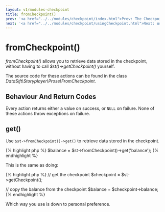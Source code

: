 ```yaml
---
layout: v1/modules-checkpoint
title: fromCheckpoint()
prev: '<a href="../../modules/checkpoint/index.html">Prev: The Checkpoint Module</a>'
next: '<a href="../../modules/checkpoint/usingCheckpoint.html">Next: usingCheckpoint()</a>'
---
```


# fromCheckpoint()

_fromCheckpoint()_ allows you to retrieve data stored in the checkpoint, without having to call _$st()->getCheckpoint()_ yourself.

The source code for these actions can be found in the class _DataSift\Storyplayer\Prose\FromCheckpoint_.

## Behaviour And Return Codes

Every action returns either a value on success, or `NULL` on failure.  None of these actions throw exceptions on failure.

## get()

Use `$st->fromCheckpoint()->get()` to retrieve data stored in the checkpoint.

{% highlight php %}
$balance = $st->fromCheckpoint()->get('balance');
{% endhighlight %}

This is the same as doing:

{% highlight php %}
// get the checkpoint
$checkpoint = $st->getCheckpoint();

// copy the balance from the checkpoint
$balance = $checkpoint->balance;
{% endhighlight %}

Which way you use is down to personal preference.